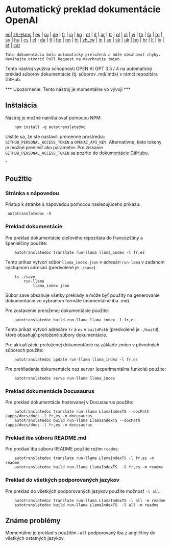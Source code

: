 
# Automatický preklad dokumentácie OpenAI

[en](../README.md)| [zh-Hans](/i18n/README_zh-Hans.md) | [es](/i18n/README_es.md) | [ru](/i18n/README_ru.md) | [de](/i18n/README_de.md) | [fr](/i18n/README_fr.md) | [ja](/i18n/README_ja.md) | [ko](/i18n/README_ko.md) | [pt](/i18n/README_pt.md) | [it](/i18n/README_it.md) | [ar](/i18n/README_ar.md) | [tr](/i18n/README_tr.md) | [pl](/i18n/README_pl.md) | [nl](/i18n/README_nl.md) | [vi](/i18n/README_vi.md) | [th](/i18n/README_th.md) | [fa](/i18n/README_fa.md) | [ro](/i18n/README_ro.md) | [sv](/i18n/README_sv.md) | [hu](/i18n/README_hu.md) | [cs](/i18n/README_cs.md) | [el](/i18n/README_el.md) | [da](/i18n/README_da.md) | [fi](/i18n/README_fi.md) | [he](/i18n/README_he.md) | [no](/i18n/README_no.md) | [hi](/i18n/README_hi.md) | [zh_tw](/i18n/README_zh_tw.md) | [in](/i18n/README_in.md) | [se](/i18n/README_se.md) | [sk](/i18n/README_sk.md) | [uk](/i18n/README_uk.md) | [bg](/i18n/README_bg.md) | [hr](/i18n/README_hr.md) | [lt](/i18n/README_lt.md) | [lv](/i18n/README_lv.md) | [et](/i18n/README_et.md) | [cat](/i18n/README_cat.md) 

```Táto dokumentácia bola automaticky preložená a môže obsahovať chyby. Neváhajte otvoriť Pull Request na navrhnutie zmien.```


Tento nástroj využíva schopnosti OPEN AI GPT 3.5 / 4 na automatický preklad súborov dokumentácie (tj. súborov .md/.mdx) v rámci repozitára GitHub.

*** Upozornenie: Tento nástroj je momentálne vo vývoji ***


## Inštalácia 

Nástroj je možné nainštalovať pomocou NPM:


```
    npm install -g autotranslatedoc
```

Uistite sa, že ste nastavili premenné prostredia: `GITHUB_PERSONAL_ACCESS_TOKEN` a `OPENAI_API_KEY`. Alternatívne, tieto tokeny je možné preniesť ako parametre. Pre získanie `GITHUB_PERSONAL_ACCESS_TOKEN` sa pozrite do [dokumentácie GitHubu](https://docs.github.com/en/github/authenticating-to-github/creating-a-personal-access-token).


"
## Použitie


### Stránka s nápovedou
Prístup k stránke s nápovedou pomocou nasledujúceho príkazu:
```
 autotranslatedoc -h
```
### Preklad dokumentácie

Pre preklad dokumentácie cieľového repozitára do francúzštiny a španielčiny použite:
```
    autotranslatedoc translate run-llama llama_index -l fr,es
```


Tento príkaz vytvorí súbor `llama_index.json` v adresári `run-lama` v zadanom výstupnom adresári (predvolené je `./save`).
```
    ls ./save
        run-llama
            llama_index.json 
```
Súbor save obsahuje všetky preklady a môže byť použitý na generovanie dokumentácie vo vybranom formáte (momentálne iba .md).

Pre zostavenie preloženej dokumentácie použite:

```
    autotranslatedoc build run-llama llama_index -l fr,es
```


Tento príkaz vytvorí adresáre `fr` a `es` v `buildPath` (predvolené je `./build`), ktoré obsahujú preložené súbory dokumentácie.

Pre aktualizáciu preloženej dokumentácie na základe zmien v pôvodných súboroch použite:

```
    autotranslatedoc update run-llama llama_index -l fr,es
```


Pre prehliadanie dokumentácie cez server (experimentálna funkcia) použite:
```
    autotranslatedoc serve run-llama llama_index
```
### Preklad dokumentácie Docusaurus

Pre preklad dokumentácie hostovanej v Docusaurus použite:

```
    autotranslatedoc translate run-llama LlamaIndexTS --docPath /apps/docs/docs -l fr,es -m docusaurus
    autotranslatedoc build run-llama LlamaIndexTS --docPath /apps/docs/docs -l fr,es -m docusaurus
```
### Preklad iba súboru README.md

Pre preklad iba súboru README použite režim `readme`:

```
    autotranslatedoc translate run-llama LlamaIndexTS -l fr,es -m readme
    autotranslatedoc build run-llama LlamaIndexTS  -l fr,es -m readme
```
### Preklad do všetkých podporovaných jazykov

Pre preklad do všetkých podporovaných jazykov použite možnosť `-l all`:

```
    autotranslatedoc translate run-llama LlamaIndexTS -l all -m readme
    autotranslatedoc build run-llama LlamaIndexTS  -l all -m readme
```
## Známe problémy

Momentálne je preklad s použitím `-all` podporovaný iba z angličtiny do všetkých ostatných jazykov.
